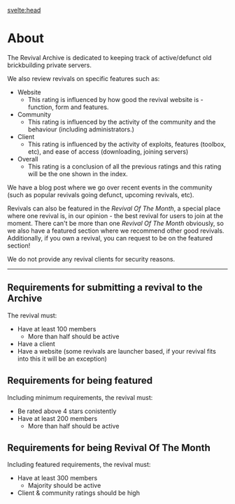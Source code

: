 <svelte:head>

<meta name="description" content="Blog posts and reviews about revivals" />
<title>About • Revival Archive</title>
</svelte:head>

# About

<div class="content">
The Revival Archive is dedicated to keeping track of active/defunct old brickbuilding private servers.

We also review revivals on specific features such as:

-   Website
    -   This rating is influenced by how good the revival website is - function, form and features.
-   Community
    -   This rating is influenced by the activity of the community and the behaviour (including administrators.)
-   Client
    -   This rating is influenced by the activity of exploits, features (toolbox, etc), and ease of access (downloading, joining servers)
-   Overall
    -   This rating is a conclusion of all the previous ratings and this rating will be the one shown in the index.

We have a blog post where we go over recent events in the community (such as popular revivals going defunct, upcoming revivals, etc).

Revivals can also be featured in the _Revival Of The Month_, a special place where one revival is, in our opinion - the best revival for users to join at the moment.
There can't be more than one _Revival Of The Month_ obviously, so we also have a featured section where we recommend other good revivals. Additionally, if you own a revival, you can request to be on the featured section!

We do not provide any revival clients for security reasons.

---

## Requirements for submitting a revival to the Archive

The revival must:

-   Have at least 100 members
    -   More than half should be active
-   Have a client
-   Have a website (some revivals are launcher based, if your revival fits into this it will be an exception)

## Requirements for being featured

Including minimum requirements, the revival must:

-   Be rated above 4 stars conistently
-   Have at least 200 members
    -   More than half should be active

## Requirements for being Revival Of The Month

Including featured requirements, the revival must:

-   Have at least 300 members
    -   Majority should be active
-   Client & community ratings should be high

</div>

